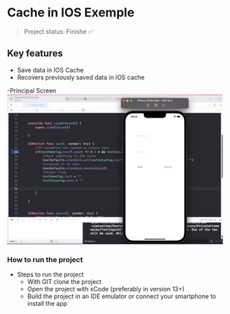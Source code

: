# Cache in IOS Exemple


> Project status: Finishe :white_check_mark:
## Key features
- Save data in IOS Cache
- Recovers previously saved data in IOS cache

-Principal Screen
<br/>
<img src='https://raw.githubusercontent.com/Julio1901/myProjectsImages/master/CacheInIOSExemple/cacheProjectImageOne.png'>

### How to run the project

- Steps to run the project
  - With GIT clone the project
  - Open the project with xCode (preferably in version 13+)
  - Build the project in an IDE emulator or connect your smartphone to install the app
